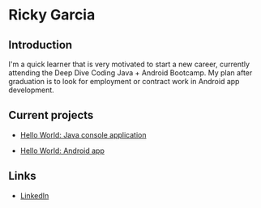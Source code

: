 # Ricky Garcia

## Introduction

I'm a quick learner that is very motivated to start a new career, currently attending the Deep Dive Coding Java + Android Bootcamp. My plan after graduation is to look for employment or contract work in Android app development.

## Current projects

* [Hello World: Java console application](https://github.com/rickyG08/deep-dive-hello-world-ij)

* [Hello World: Android app](https://github.com/rickyG08/android-hello-world)

## Links

* [LinkedIn](https://www.linkedin.com/in/ricardo-garcia-7443471b5/)

